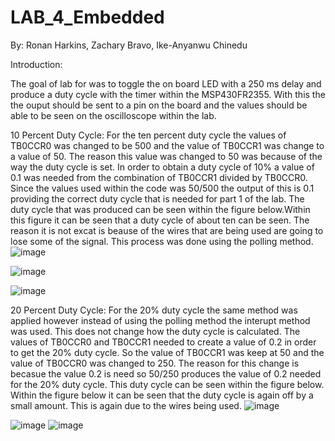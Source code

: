# LAB_4_Embedded
By: Ronan Harkins, Zachary Bravo, Ike-Anyanwu Chinedu

Introduction: 

The goal of lab for was to toggle the on board LED with a 250 ms delay and produce a duty cycle with the timer within the MSP430FR2355. With this the the ouput should be sent to a pin on the board and the values should be able to be seen on the oscilloscope within the lab.

10 Percent Duty Cycle: 
For the ten percent duty cycle the values of TB0CCR0 was changed to be 500 and the value of TB0CCR1 was change to a value of 50. The reason this value was changed to 50 was because of the way the duty cycle is set. In order to obtain a duty cycle of 10% a value of 0.1 was needed from the combination of TB0CCR1 divided by TB0CCR0. Since the values used within the code was 50/500 the output of this is 0.1 providing the correct duty cycle that is needed for part 1 of the lab. The duty cycle that was produced can be seen within the figure below.Within this figure it can be seen that a duty cycle of about ten can be seen. The reason it is not excat is beause of the wires that are being used are going to lose some of the signal. This process was done using the polling method.
![image](https://user-images.githubusercontent.com/75408516/202613362-8d9c6cf7-eadc-4ec3-b766-9302f55fec7c.png)


![image](https://user-images.githubusercontent.com/75408516/202005706-505a3874-9247-470a-9670-a8e9a6248683.png)

![image](https://user-images.githubusercontent.com/75408516/202005792-ae2a14fa-2909-40a2-adfb-ca00f02c6dcf.png)


20 Percent Duty Cycle: 
For the 20% duty cycle the same method was applied however instead of using the polling method the interupt method was used. This does not change how the duty cycle is calculated. The values of TB0CCR0 and TB0CCR1 needed to create a value of 0.2 in order to get the 20% duty cycle. So the value of TB0CCR1 was keep at 50 and the value of TB0CCR0 was changed to 250. The reason for this change is becasue the value 0.2 is need so 50/250 produces the value of 0.2 needed for the 20% duty cycle. This duty cycle can be seen within the figure below. Within the figure below it can be seen that the duty cycle is again off by a small amount. This is again due to the wires being used.
![image](https://user-images.githubusercontent.com/75408516/202613440-6d65fb39-76f6-4752-b115-256210b79db5.png)


![image](https://user-images.githubusercontent.com/75408516/202005987-91049b55-25d0-4dac-bb6f-d863cc9eba10.png)
![image](https://user-images.githubusercontent.com/75408516/202613461-a72b940b-37a8-45ca-ad8a-e027ad4f66dd.png)



